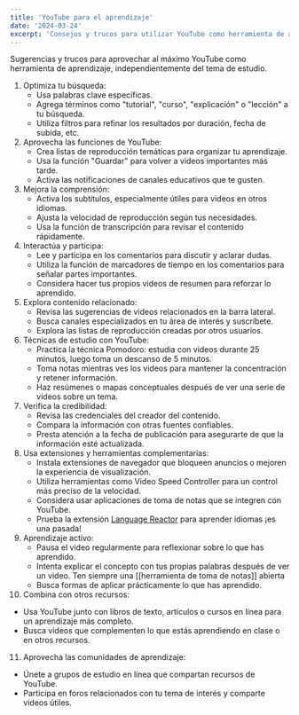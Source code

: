 ```yaml
---
title: 'YouTube para el aprendizaje'
date: '2024-03-24'
excerpt: 'Consejos y trucos para utilizar YouTube como herramienta de aprendizaje'
---
```

Sugerencias  y trucos para aprovechar al máximo YouTube como herramienta de aprendizaje, independientemente del tema de estudio.

1. Optimiza tu búsqueda:
   - Usa palabras clave específicas.
   - Agrega términos como "tutorial", "curso", "explicación" o "lección" a tu búsqueda.
   - Utiliza filtros para refinar los resultados por duración, fecha de subida, etc.
2. Aprovecha las funciones de YouTube:
   - Crea listas de reproducción temáticas para organizar tu aprendizaje.
   - Usa la función "Guardar" para volver a videos importantes más tarde.
   - Activa las notificaciones de canales educativos que te gusten.
3. Mejora la comprensión:
   - Activa los subtítulos, especialmente útiles para videos en otros idiomas.
   - Ajusta la velocidad de reproducción según tus necesidades.
   - Usa la función de transcripción para revisar el contenido rápidamente.
4. Interactúa y participa:
   - Lee y participa en los comentarios para discutir y aclarar dudas.
   - Utiliza la función de marcadores de tiempo en los comentarios para señalar partes importantes.
   - Considera hacer tus propios videos de resumen para reforzar lo aprendido.
5. Explora contenido relacionado:
   - Revisa las sugerencias de videos relacionados en la barra lateral.
   - Busca canales especializados en tu área de interés y suscríbete.
   - Explora las listas de reproducción creadas por otros usuarios.
6. Técnicas de estudio con YouTube:
   - Practica la técnica Pomodoro: estudia con videos durante 25 minutos, luego toma un descanso de 5 minutos.
   - Toma notas mientras ves los videos para mantener la concentración y retener información.
   - Haz resúmenes o mapas conceptuales después de ver una serie de videos sobre un tema.
7. Verifica la credibilidad:
   - Revisa las credenciales del creador del contenido.
   - Compara la información con otras fuentes confiables.
   - Presta atención a la fecha de publicación para asegurarte de que la información esté actualizada.
8. Usa extensiones y herramientas complementarias:
   - Instala extensiones de navegador que bloqueen anuncios o mejoren la experiencia de visualización.
   - Utiliza herramientas como Video Speed Controller para un control más preciso de la velocidad.
   - Considera usar aplicaciones de toma de notas que se integren con YouTube.
   - Prueba la extensión [Language Reactor](https://www.languagereactor.com/) para aprender idiomas ¡es una pasada!
9. Aprendizaje activo:
   - Pausa el video regularmente para reflexionar sobre lo que has aprendido.
   - Intenta explicar el concepto con tus propias palabras después de ver un video. Ten siempre una [[herramienta de toma de notas]] abierta
   - Busca formas de aplicar prácticamente lo que has aprendido.
10. Combina con otros recursos:
 - Usa YouTube junto con libros de texto, artículos o cursos en línea para un aprendizaje más completo.
 - Busca videos que complementen lo que estás aprendiendo en clase o en otros recursos.
11. Aprovecha las comunidades de aprendizaje:
 - Únete a grupos de estudio en línea que compartan recursos de YouTube.
 - Participa en foros relacionados con tu tema de interés y comparte videos útiles.

